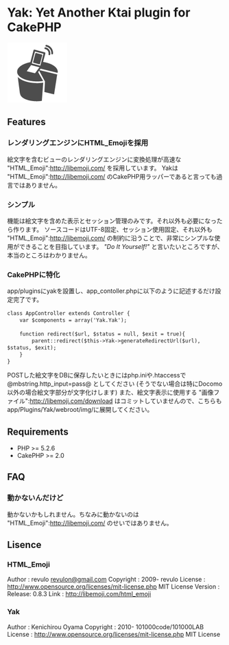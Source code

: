 # Yak: Yet Another Ktai plugin for CakePHP

![image](yak.png)

## Features

### レンダリングエンジンにHTML_Emojiを採用

絵文字を含むビューのレンダリングエンジンに変換処理が高速な "HTML_Emoji":http://libemoji.com/ を採用しています。
Yakは "HTML_Emoji":http://libemoji.com/ のCakePHP用ラッパーであると言っても過言ではありません。

### シンプル

機能は絵文字を含めた表示とセッション管理のみです。それ以外も必要になったら作ります。
ソースコードはUTF-8固定、セッション使用固定、それ以外も "HTML_Emoji":http://libemoji.com/ の制約に沿うことで、非常にシンプルな使用ができることを目指しています。
*"Do It Yourself!"* と言いたいところですが、本当のところはわかりません。

### CakePHPに特化

app/pluginsにyakを設置し、app_contoller.phpに以下のように記述するだけ設定完了です。

```
class AppController extends Controller {
    var $components = array('Yak.Yak');

    function redirect($url, $status = null, $exit = true){
        parent::redirect($this->Yak->generateRedirectUrl($url), $status, $exit);
    }
}
```

POSTした絵文字をDBに保存したいときにはphp.iniや.htaccessで @mbstring.http_input=pass@ としてください (そうでない場合は特にDocomo以外の場合絵文字部分が文字化けします)
また、絵文字表示に使用する "画像ファイル":http://libemoji.com/download はコミットしていませんので、こちらもapp/Plugins/Yak/webroot/img/に展開してください。

## Requirements

* PHP >= 5.2.6
* CakePHP >= 2.0

## FAQ

### 動かないんだけど

動かないかもしれません。ちなみに動かないのは "HTML_Emoji":http://libemoji.com/ のせいではありません。

## Lisence

### HTML_Emoji

Author : revulo <revulon@gmail.com>
Copyright : 2009- revulo
License : http://www.opensource.org/licenses/mit-license.php  MIT License
Version : Release: 0.8.3
Link : http://libemoji.com/html_emoji

### Yak

Author : Kenichirou Oyama 
Copyright : 2010- 101000code/101000LAB
License : http://www.opensource.org/licenses/mit-license.php  MIT License
